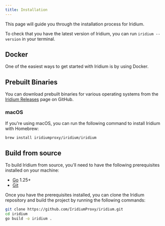 ```yaml
---
title: Installation
---
```


This page will guide you through the installation process for Iridium.

To check that you have the latest version of Iridium, you can run `iridium --version` in your terminal.

## Docker

One of the easiest ways to get started with Iridium is by using Docker.

## Prebuilt Binaries

You can download prebuilt binaries for various operating systems from the [Iridium Releases](https://github.com/IridiumProxy/iridium/releases) page on GitHub.

### macOS

If you're using macOS, you can run the following command to install Iridium with Homebrew:

```bash
brew install iridiumproxy/iridium/iridium
```

## Build from source

To build Iridium from source, you'll need to have the following prerequisites installed on your machine:
- [Go](https://go.dev/dl/) 1.25+
- [Git](https://git-scm.com/downloads)

Once you have the prerequisites installed, you can clone the Iridium repository and build the project by running the following commands:

```bash
git clone https://github.com/IridiumProxy/iridium.git
cd iridium
go build -o iridium .
```